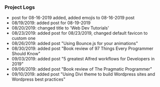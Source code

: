 ### Project Logs 
* post for 08-16-2019 added, added emojis to 08-16-2019 post
* 08/19/2019: added post for 08-19-2019
* 08/20/2019: changed title to 'Web Dev Tutorials'
* 08/23/2019: added post for 08/23/2019, changed default favicon to custom one
* 08/26/2019: added post "Using Bounce.js for your animations"
* 08/30/2019: added post "Book review of 97 Things Every Programmer Should Know"
* 09/03/2019: added post "5 greatest Alfred workflows for Developers in 2019"
* 09/06/2019: added post "Book review of The Pragmatic Programmer"
* 09/10/2019: added post "Using Divi theme to build Wordpress sites and Wordpress best practices"



